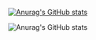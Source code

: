 [![Anurag's GitHub stats](https://github-readme-stats.vercel.app/api?username=smallkaka)](https://github.com/anuraghazra/github-readme-stats)

![Anurag's GitHub stats](https://github-readme-stats.vercel.app/api?username=anuraghazra&show_icons=true&theme=radical)
